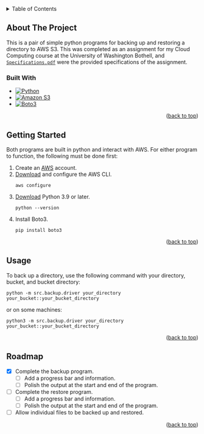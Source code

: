 <!-- Simplified version of https://github.com/othneildrew/Best-README-Template -->

<!-- For "back to top" links -->
<a name="readme-top"></a>



<!-- TABLE OF CONTENTS -->
<details>
  <summary>Table of Contents</summary>
  <ol>
    <li>
      <a href="#about-the-project">About The Project</a>
      <ul>
        <li><a href="#built-with">Built With</a></li>
      </ul>
    </li>
    <li><a href="#getting-started">Getting Started</a></li>
    <li><a href="#usage">Usage</a></li>
    <li><a href="#roadmap">Roadmap</a></li>
  </ol>
</details>



<!-- ABOUT THE PROJECT -->
## About The Project

This is a pair of simple python programs for backing up and restoring a directory to AWS S3.
This was completed as an assignment for my Cloud Computing course at the University of Washington Bothell,
and [`Specifications.pdf`](Specifications.pdf) were the provided specifications of the assignment.


### Built With

* [![Python][Python-shield]][Python-url]
* [![Amazon S3][AmazonS3-shield]][AmazonS3-url]
* [![Boto3][Boto3-shield]][Boto3-url]

<p align="right">(<a href="#readme-top">back to top</a>)</p>



<!-- GETTING STARTED -->
## Getting Started

Both programs are built in python and interact with AWS.
For either program to function, the following must be done first:

1. Create an [AWS](https://aws.amazon.com/) account.
2. [Download](https://aws.amazon.com/cli/) and configure the AWS CLI.
   ```commandline
   aws configure
   ```
3. [Download](https://www.python.org/downloads/) Python 3.9 or later.
   ```commandline
   python --version
   ```
4. Install Boto3.
   ```commandline
   pip install boto3
   ```

<p align="right">(<a href="#readme-top">back to top</a>)</p>



<!-- USAGE -->
## Usage

To back up a directory, use the following command with your directory, bucket, and bucket directory:

```commandline
python -m src.backup.driver your_directory your_bucket::your_bucket_directory
```

or on some machines:

```commandline
python3 -m src.backup.driver your_directory your_bucket::your_bucket_directory
```

<p align="right">(<a href="#readme-top">back to top</a>)</p>



<!-- ROADMAP -->
## Roadmap

- [X] Complete the backup program.
  - [ ] Add a progress bar and information.
  - [ ] Polish the output at the start and end of the program.
- [ ] Complete the restore program.
  - [ ] Add a progress bar and information.
  - [ ] Polish the output at the start and end of the program.
- [ ] Allow individual files to be backed up and restored.

<p align="right">(<a href="#readme-top">back to top</a>)</p>



[Boto3-shield]:    https://img.shields.io/badge/Boto3-232F3E?style=for-the-badge&logo=amazon-aws&logoColor=white
[Boto3-url]:       https://aws.amazon.com/sdk-for-python/
[Python-shield]:   https://img.shields.io/badge/Python-3776AB?style=for-the-badge&logo=python&logoColor=white
[Python-url]:      https://www.python.org/
[AmazonS3-shield]: https://img.shields.io/badge/Amazon_S3-FF9900?style=for-the-badge&logo=amazons3&logoColor=white
[AmazonS3-url]:    https://aws.amazon.com/s3/
